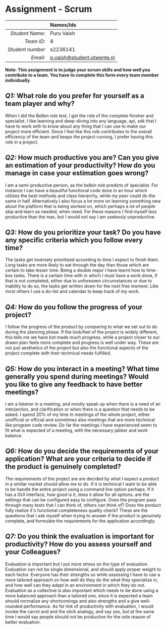 # Assignment - Scrum

|                 | **Names/Ids**                |
|----------------:|:---------------              |
| *Student Name:* |Puru Vaish                    |
| *Team ID:*      |8                             |
| *Student number*|s2236141                      |
| *Email:*        |p.vaish@student.utwente.nl    |                      


**Note: This assignment is to judge your scrum skills and how well you contribute to a team. You have to complete this form every team member individually.** 

## *Q1:* What role do you prefer for yourself as a team player and why?

When I did the Belbin role test, I got the role of the complete finisher and specialist. I like learning and deep-diving into any language, api, sdk that I have to work with to know about any thing that I can use to make our project more efficient. Since I feel like this role contributes to the overall efficiency of the team and keeps the project running, I prefer having this role in a project.

## *Q2:* How much productive you are? Can you give an estimation of your productivity? How do you manage in case your estimation goes wrong?

I am a semi-productive person, as the belbin role predicts of specialist. For instance I can have a beautiful functional code done in an hour which utilizes the best methods and class hierarchy, while my peer could do the same in half. Alternatively I also focus a lot more on learning something new about the platform that is being worked on, which perhaps a lot of people skip and learn as needed, when need. For these reasons I find myself less productive than the max, but I would not say I am uselessly unproductive.

## *Q3:* How do you prioritize your task? Do you have any specific criteria which you follow every time?

The tasks get inversely prioritized according to time I expect to finish them. Long tasks are more likely to eat through the day than those which are certain to take lesser time. Being a double major I have learnt how to time-box tasks. There is a certain time with in which I must have a work done, if that is not completed, either due to unforeseen circumstances or due to inability to do so, the tasks get written down for the next free moment. Like most others I use a do-list and calendar to keep track of my work.

## *Q4:* How do you follow the progress of your project?

I follow the progress of the product by comparing to what we set out to do during the planning phase. If the look/feel of the project is widely different, this tells me we have bot made much progress, while a project closer to our drawn plan feels more complete and progress is well under way. These are not just aesthetics of the project but also the functional aspects of the project complete with their technical needs fulfilled.

## *Q5:* How do you interact in a meeting? What time generally you spend during meetings? Would you like to give any feedback to have better meetings?

I am a listener in a meeting, and mostly speak up when there is a need of an interjection, and clarification or when there is a question that needs to be asked. I spend 20% of my time in meetings of the whole project, either unofficial or official and sometimes also meetings that are more technical like program code review. Do far the meetings I have experienced seem to fit what is expected of a meeting, with the necessary jabber and work balance.

## *Q6:* How do you decide the requirements of your application? What are your criteria to decide if the product is genuinely completed?

The requirements of the project are are decided by what I expect a product in a similar market should allow me to do. If it is technical I want to be able to be handle the entire project using a command line option perhaps. If it has a GUI interface, how good is it, does it allow for all options. are the settings that can be configured easy to configure. Does the program pass through many tests that I can think of, others can think of? Does the product fully realize it's functional completeness quality check? These are the questions that I ask myself when trying to answer if the product is genuinely complete, and formulate the requirements for the application accordingly.

## *Q7:* Do you think the evaluation is important for productivity? How do you assess yourself and your Colleagues? 

Evaluation is important but I put more stress on the type of evaluation. Evaluation can not be single dimensional, and should apply proper weight to each factor. Everyone has their strengths so while assessing I have to use a more tailored approach on how well do they do the what they specialize in, and how well can they adapt in an environment in which they do not. Evaluation as a collective is also important which needs to be done using a more balanced approach than a tailored one, since it is expected a team should normalize any shortcomings and also strengths and a give well-rounded performance. As for link of productivity with evaluation, I would invoke the carrot and and the stick analogy, and say yes, but at the same time I would say people should not be productive for the sole reason of better evaluation.
<!--stackedit_data:
eyJoaXN0b3J5IjpbMTM5NjQzOTI5OV19
-->